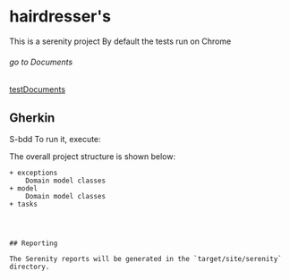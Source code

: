 # hairdresser's

This is a serenity project
By default the tests run on Chrome
###### go to Documents
[testDocuments](https://github.com/manu-tae/zemg-challenge/tree/master/test-documents)

## Gherkin

S-bdd 
To run it, execute:



The overall project structure is shown below:
````
+ exceptions
    Domain model classes
+ model
    Domain model classes
+ tasks
 



## Reporting

The Serenity reports will be generated in the `target/site/serenity` directory.
